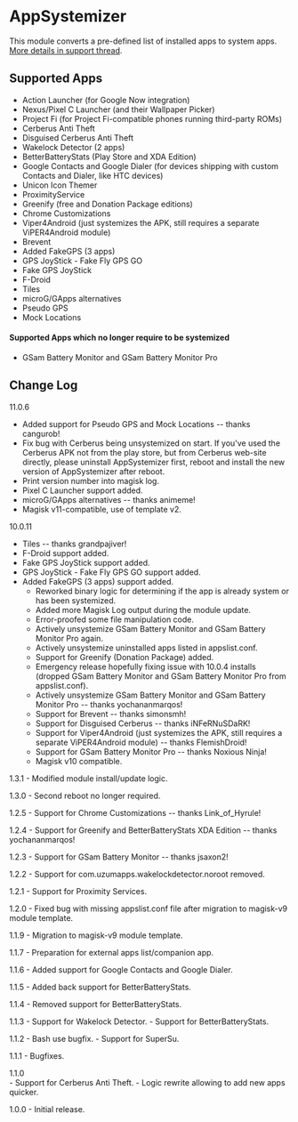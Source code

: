 # AppSystemizer
This module converts a pre-defined list of installed apps to system apps. [More details in support thread](https://forum.xda-developers.com/showthread.php?t=3477512).

## Supported Apps
* Action Launcher (for Google Now integration)
* Nexus/Pixel C Launcher (and their Wallpaper Picker)
* Project Fi (for Project Fi-compatible phones running third-party ROMs)
* Cerberus Anti Theft
* Disguised Cerberus Anti Theft
* Wakelock Detector (2 apps)
* BetterBatteryStats (Play Store and XDA Edition)
* Google Contacts and Google Dialer (for devices shipping with custom Contacts and Dialer, like HTC devices)
* Unicon Icon Themer
* ProximityService
* Greenify (free and Donation Package editions)
* Chrome Customizations
* Viper4Android (just systemizes the APK, still requires a separate ViPER4Android module)
* Brevent
* Added FakeGPS (3 apps)
* GPS JoyStick - Fake Fly GPS GO
* Fake GPS JoyStick
* F-Droid
* Tiles
* microG/GApps alternatives
* Pseudo GPS
* Mock Locations

#### Supported Apps which no longer require to be systemized
* GSam Battery Monitor and GSam Battery Monitor Pro

## Change Log
11.0.6
  - Added support for Pseudo GPS and Mock Locations -- thanks cangurob!
  - Fix bug with Cerberus being unsystemized on start. If you've used the Cerberus APK not from the play store, but from Cerberus web-site directly, please uninstall AppSystemizer first, reboot and install the new version of AppSystemizer after reboot.
  - Print version number into magisk log.
  - Pixel C Launcher support added.
  - microG/GApps alternatives -- thanks animeme!
  - Magisk v11-compatible, use of template v2.

10.0.11
  - Tiles -- thanks grandpajiver!
  - F-Droid support added.
  - Fake GPS JoyStick support added.
  - GPS JoyStick - Fake Fly GPS GO support added.
  - Added FakeGPS (3 apps) support added.
	- Reworked binary logic for determining if the app is already system or has been systemized.
	- Added more Magisk Log output during the module update.
	- Error-proofed some file manipulation code.
	- Actively unsystemize GSam Battery Monitor and GSam Battery Monitor Pro again.
	- Actively unsystemize uninstalled apps listed in appslist.conf.
	- Support for Greenify (Donation Package) added.
	- Emergency release hopefully fixing issue with 10.0.4 installs (dropped GSam Battery Monitor and GSam Battery Monitor Pro from appslist.conf).
	- Actively unsystemize GSam Battery Monitor and GSam Battery Monitor Pro -- thanks yochananmarqos!
	- Support for Brevent -- thanks simonsmh!
	- Support for Disguised Cerberus -- thanks iNFeRNuSDaRK!
	- Support for Viper4Android (just systemizes the APK, still requires a separate ViPER4Android module) -- thanks FlemishDroid!
	- Support for GSam Battery Monitor Pro -- thanks Noxious Ninja!
	- Magisk v10 compatible.

1.3.1
	- Modified module install/update logic.

1.3.0
	- Second reboot no longer required.

1.2.5
	- Support for Chrome Customizations -- thanks Link_of_Hyrule!

1.2.4
	- Support for Greenify and BetterBatteryStats XDA Edition -- thanks yochananmarqos!

1.2.3
	- Support for GSam Battery Monitor -- thanks jsaxon2!

1.2.2
	- Support for com.uzumapps.wakelockdetector.noroot removed.

1.2.1
	- Support for Proximity Services.

1.2.0
	- Fixed bug with missing appslist.conf file after migration to magisk-v9 module template.

1.1.9
    - Migration to magisk-v9 module template.

1.1.7
    - Preparation for external apps list/companion app.

1.1.6
    - Added support for Google Contacts and Google Dialer.

1.1.5
    - Added back support for BetterBatteryStats.

1.1.4
    - Removed support for BetterBatteryStats.

1.1.3
    - Support for Wakelock Detector.
    - Support for BetterBatteryStats.

1.1.2
    - Bash use bugfix.
    - Support for SuperSu.

1.1.1
    - Bugfixes.

1.1.0    
    - Support for Cerberus Anti Theft.
    - Logic rewrite allowing to add new apps quicker.

1.0.0
    - Initial release.
